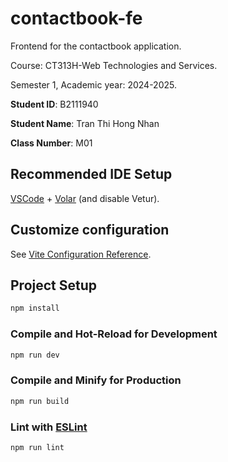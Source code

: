 # contactbook-fe

Frontend for the contactbook application.

Course: CT313H-Web Technologies and Services.

Semester 1, Academic year: 2024-2025.

**Student ID**: B2111940

**Student Name**: Tran Thi Hong Nhan

**Class Number**: M01

## Recommended IDE Setup

[VSCode](https://code.visualstudio.com/) + [Volar](https://marketplace.visualstudio.com/items?itemName=Vue.volar) (and disable Vetur).

## Customize configuration

See [Vite Configuration Reference](https://vitejs.dev/config/).

## Project Setup

```sh
npm install
```

### Compile and Hot-Reload for Development

```sh
npm run dev
```

### Compile and Minify for Production

```sh
npm run build
```

### Lint with [ESLint](https://eslint.org/)

```sh
npm run lint
```
